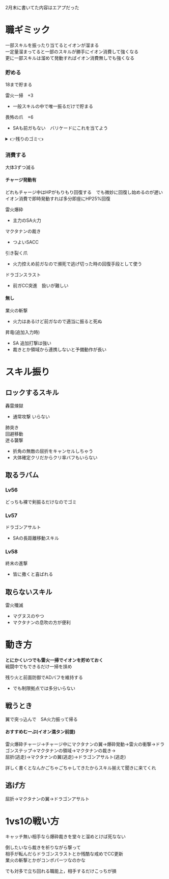 2月末に書いてた内容はエアプだった
# 職ギミック
一部スキルを振ったり当てるとイオンが溜まる  
一定量溜まってると一部のスキルが勝手にイオン消費して強くなる  
更に一部スキルは溜めて発動すればイオン消費無しでも強くなる

### 貯める
18まで貯まる

雷火一掃　+3
 - 一般スキルの中で唯一振るだけで貯まる

畏怖の爪　+6
 - SAも前ガもない　バリケードにこれを当てよう

<details>
<summary>👉残りのゴミ👈</summary>

   肺突き　+3
 - のろのろ突いてないで畏怖出して
   
闇100　+9
 - 鈍い　闇使ってまでチャージすな
   
闇200　+18
 - 知らん
   
</details>

### 消費する
大体3ずつ減る
#### チャージ発動有
どれもチャージ中はHPがもりもり回復する　でも微妙に回復し始めるのが遅い  
イオン消費で即時発動すれば多分即座にHP25%回復

雷火爆砕  
 - 主力のSA火力

マクタナンの裁き
 - つよいSACC

引き裂く爪  
 - 火力控えめ前ガなので瀕死で逃げ切った時の回復手段として使う

ドラゴンスラスト
 - 前ガCC突進　扱いが難しい

#### 無し
業火の斬撃  
 - 火力はあるけど前ガなので適当に振ると死ぬ

昇竜(追加入力時)
 - SA 追加打撃は強い
 - 裁きとか領域から連携しないと予備動作が長い

# スキル振り
## ロックするスキル
轟雷煉獄  
   - 通常攻撃 いらない  
  
肺突き  
回避移動  
迸る襲撃
   - 折角の無敵の屈折をキャンセルしちゃう
   - 大体確定クリだからクリ率バフもいらない

## 取るラバム
### Lv56
どっちも裸で剣振るだけなのでゴミ
### Lv57
ドラゴンアサルト
   - SAの長距離移動スキル
### Lv58
終末の進撃
   - 皆に撒くと喜ばれる

## 取らないスキル
雷火殲滅
 - マグヌスのやつ
 - マクタナンの息吹の方が便利

# 動き方
__とにかくいつでも雷火一掃でイオンを貯めておく__  
戦闘中でもできるだけ一掃を挟め

残り火と前面防御でADバフを維持する
 - でも制限拠点では多分いらない

## 戦うとき
翼で突っ込んで　SA火力振って帰る  

#### おすすめむーぶ(イオン満タン前提)  
雷火爆砕チャージ→チャージ中にマクタナンの翼→爆砕発動→雷火の衝撃→ドラゴンステップ→マクタナンの領域→マクタナンの裁き→  
屈折(逃走)→マクタナンの翼(逃走)→ドラゴンアサルト(逃走)

詳しく書くとなんかごちゃごちゃしてきたからスキル揃えて聞きに来てくれ

## 逃げ方
屈折→マクタナンの翼→ドラゴンアサルト

# 1vs1の戦い方
キャッチ無い相手なら爆砕裁きを堂々と溜めとけば死なない

倒したいなら裁きを祈りながら撃って  
相手が転んだらドラゴンスラストとか残酷な戒めでCC更新  
業火の斬撃とかがコンボパーツなのかな

でも対多で立ち回れる職能上，相手するだけこっちが損

